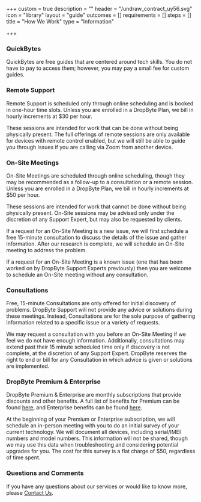 +++
custom = true
description = ""
header = "/undraw_contract_uy56.svg"
icon = "library"
layout = "guide"
outcomes = []
requirements = []
steps = []
title = "How We Work"
type = "Information"

+++
### QuickBytes

QuickBytes are free guides that are centered around tech skills. You do not have to pay to access them; however, you may pay a small fee for custom guides.

### Remote Support

Remote Support is scheduled only through online scheduling and is booked in one-hour time slots. Unless you are enrolled in a DropByte Plan, we bill in hourly increments at $30 per hour.

These sessions are intended for work that can be done without being physically present. The full offerings of remote sessions are only available for devices with remote control enabled, but we will still be able to guide you through issues if you are calling via Zoom from another device.

### On-Site Meetings

On-Site Meetings are scheduled through online scheduling, though they may be recommended as a follow-up to a consultation or a remote session. Unless you are enrolled in a DropByte Plan, we bill in hourly increments at $50 per hour.

These sessions are intended for work that cannot be done without being physically present. On-Site sessions may be advised only under the discretion of any Support Expert, but may also be requested by clients.

If a request for an On-Site Meeting is a new issue, we will first schedule a free 15-minute consultation to discuss the details of the issue and gather information. After our research is complete, we will schedule an On-Site meeting to address the problem.

If a request for an On-Site Meeting is a known issue (one that has been worked on by DropByte Support Experts previously) then you are welcome to schedule an On-Site meeting without any consultation.

### Consultations

Free, 15-minute Consultations are only offered for initial discovery of problems. DropByte Support will not provide any advice or solutions during these meetings. Instead, Consultations are for the sole purpose of gathering information related to a specific issue or a variety of requests.

 We may request a consultation with you before an On-Site Meeting if we feel we do not have enough information. Additionally, consultations may extend past their 15 minute scheduled time only if discovery is not complete, at the discretion of any Support Expert. DropByte reserves the right to end or bill for any Consultation in which advice is given or solutions are implemented.

### DropByte Premium & Enterprise

DropByte Premium & Enterprise are monthly subscriptions that provide discounts and other benefits. A full list of benefits for Premium can be found [here](https://dropbyte.ch/premium), and Enterprise benefits can be found [here](https://dropbyte.ch/enterprise).

At the beginning of your Premium or Enterprise subscription, we will schedule an in-person meeting with you to do an initial survey of your current technology. We will document all devices, including serial/IMEI numbers and model numbers. This information will not be shared, though we may use this data when troubleshooting and considering potential upgrades for you. The cost for this survey is a flat charge of $50, regardless of time spent.

### Questions and Comments

If you have any questions about our services or would like to know more, please [Contact Us](https://dropbyte.ch/#contact).